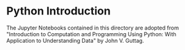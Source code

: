 # Python Introduction
The Jupyter Notebooks contained in this directory are adopted from "Introduction to Computation and Programming Using Python: With Application to Understanding Data" by John V. Guttag.
